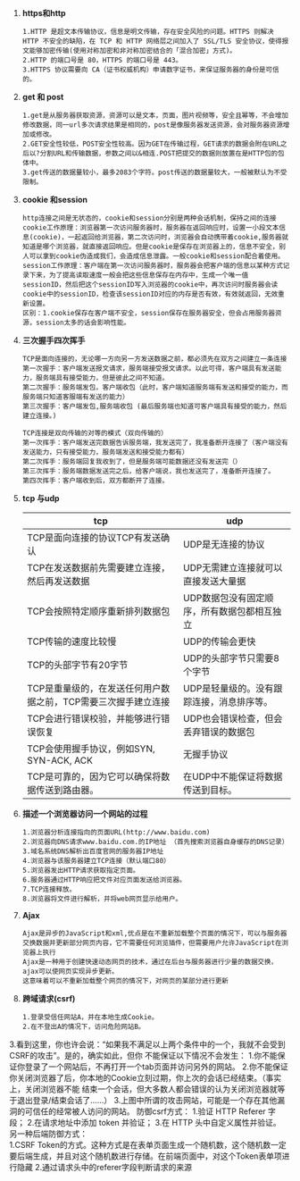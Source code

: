 1. **https和http**

   ```fds
   1.HTTP 是超文本传输协议，信息是明文传输，存在安全风险的问题。HTTPS 则解决 HTTP 不安全的缺陷，在 TCP 和 HTTP 网络层之间加入了 SSL/TLS 安全协议，使得报文能够加密传输(使用对称加密和非对称加密结合的「混合加密」方式)。
   2.HTTP 的端口号是 80，HTTPS 的端口号是 443。
   3.HTTPS 协议需要向 CA（证书权威机构）申请数字证书，来保证服务器的身份是可信的。
   ```

2. **get 和 post**

   ```
   1.get是从服务器获取资源，资源可以是文本，页面，图片视频等，安全且幂等，不会增加修改数据，同一url多次请求结果是相同的，post是像服务器发送资源，会对服务器资源增加或修改。
   2.GET安全性较低，POST安全性较高。因为GET在传输过程，GET请求的数据会附在URL之后以?分割URL和传输数据，参数之间以&相连.POST把提交的数据则放置在是HTTP包的包体中。
   3.get传送的数据量较小，最多2083个字符。post传送的数据量较大，一般被默认为不受限制。
   ```

3. **cookie 和session**

   ```
   http连接之间是无状态的，cookie和session分别是两种会话机制，保持之间的连接
   cookie工作原理：浏览器第一次访问服务器时，服务器在返回响应时，设置一小段文本信息(cookie)，一起返回给浏览器，第二次访问时，浏览器会自动携带着cookie,服务器就知道是哪个浏览器，就直接返回响应。但是cookie是保存在浏览器上的，信息不安全，别人可以拿到cookie伪造成我们，会造成信息泄露。一般cookie和session配合着使用。
   session工作原理：客户端在第一次访问服务器时，服务器会把客户端的信息以某种方式记录下来，为了提高读取速度一般会把这些信息保存在内存中，生成一个唯一值sessionID，然后把这个sessionID写入浏览器的cookie中，再次访问时服务器会读cookie中的sessionID，检查该sessionID对应的内存是否有效，有效就返回，无效重新设置。
   区别：1.cookie保存在客户端不安全，session保存在服务器安全，但会占用服务器资源，session太多的话会影响性能。
   ```

4. **三次握手四次挥手**

   ```
   TCP是面向连接的，无论哪一方向另一方发送数据之前，都必须先在双方之间建立一条连接
   第一次握手：客户端发送报文请求，服务端接受报文请求。以此可得，客户端具有发送能力，服务端具有接受能力，但是彼此之间不知道。
   第二次握手：服务端发包，客户端收包（此时，客户端知道服务端有发送和接受的能力，而服务端只知道客服端有发送的能力）
   第三次握手：客户端发包,服务端收包 (最后服务端也知道可客户端具有接受的能力，然后建立连接。)
   
   TCP连接是双向传输的对等的模式（双向传输的）
   第一次挥手：客户端发送完数据告诉服务端，我发送完了，我准备断开连接了（客户端没有发送能力，只有接受能力，服务端发送和接受能力都有）
   第二次挥手：服务端回复我收到了，但是服务端可能数据还没有发送完（）
   第三次挥手：服务端数据发送完之后，给客户端说，我也发送完了，准备断开连接了。
   第四次挥手：客户端收到后，双方都断开了连接。
   ```

5. **tcp 与udp**

   | tcp                                                          | udp                                         |
   | ------------------------------------------------------------ | ------------------------------------------- |
   | TCP是面向连接的协议TCP有发送确认                             | UDP是无连接的协议                           |
   | TCP在发送数据前先需要建立连接，然后再发送数据                | UDP无需建立连接就可以直接发送大量据         |
   | TCP会按照特定顺序重新排列数据包                              | UDP数据包没有固定顺序，所有数据包都相互独立 |
   | TCP传输的速度比较慢                                          | UDP的传输会更快                             |
   | TCP的头部字节有20字节                                        | UDP的头部字节只需要8个字节                  |
   | TCP是重量级的，在发送任何用户数据之前，TCP需要三次握手建立连接 | UDP是轻量级的。没有跟踪连接，消息排序等。   |
   | TCP会进行错误校验，并能够进行错误恢复                        | UDP也会错误检查，但会丢弃错误的数据包       |
   | TCP会使用握手协议，例如SYN, SYN-ACK, ACK                     | 无握手协议                                  |
   | TCP是可靠的，因为它可以确保将数据传送到路由器。              | 在UDP中不能保证将数据传送到目标。           |

   

6. **描述一个浏览器访问一个网站的过程**

   ```
   1.浏览器分析连接指向的页面URL(http://www.baidu.com)
   2.浏览器向DNS请求www.baidu.com.的IP地址 （首先搜索浏览器自身缓存的DNS记录）
   3.域名系统DNS解析出百度官网的服务器IP地址
   4.浏览器与该服务器建立TCP连接（默认端口80）
   5.浏览器发出HTTP请求获取指定页面。
   6.服务器通过HTTP响应把文件对应页面发送给浏览器。
   7.TCP连接释放。
   8.浏览器将文件进行解析，并将web网页显示给用户。
   ```

7. **Ajax**

   ```
   Ajax是异步的JavaScript和xml,优点是在不重新加载整个页面的情况下，可以与服务器交换数据并更新部分网页内容，它不需要任何浏览插件，但需要用户允许JavaScript在浏览器上执行
   Ajax是一种用于创建快速动态网页的技术，通过在后台与服务器进行少量的数据交换，ajax可以使网页实现异步更新。
   这意味着可以不重新加载整个网页的情况下，对网页的某部分进行更新
   ```

   

8. **跨域请求(csrf)**

   ```
   1.登录受信任网站A，并在本地生成Cookie。
   2.在不登出A的情况下，访问危险网站B。
3.看到这里，你也许会说：“如果我不满足以上两个条件中的一个，我就不会受到CSRF的攻击”。是的，确实如此，但你	不能保证以下情况不会发生：
       1.你不能保证你登录了一个网站后，不再打开一个tab页面并访问另外的网站。
       2.你不能保证你关闭浏览器了后，你本地的Cookie立刻过期，你上次的会话已经结束。（事实上，关闭浏览器不能			结束一个会话，但大多数人都会错误的认为关闭浏览器就等于退出登录/结束会话了......）
       3.上图中所谓的攻击网站，可能是一个存在其他漏洞的可信任的经常被人访问的网站。
   防御csrf方式：
   	1.验证 HTTP Referer 字段；
   	2.在请求地址中添加 token 并验证；
   	3.在 HTTP 头中自定义属性并验证。
   另一种后端防御方式：  
     1.CSRF Token的方式。这种方式是在表单页面生成一个随机数，这个随机数一定要后端生成，并且对这个随机数进行存储。在前端页面中，对这个Token表单项进行隐藏
     2.通过请求头中的referer字段判断请求的来源
   ```
   
   

